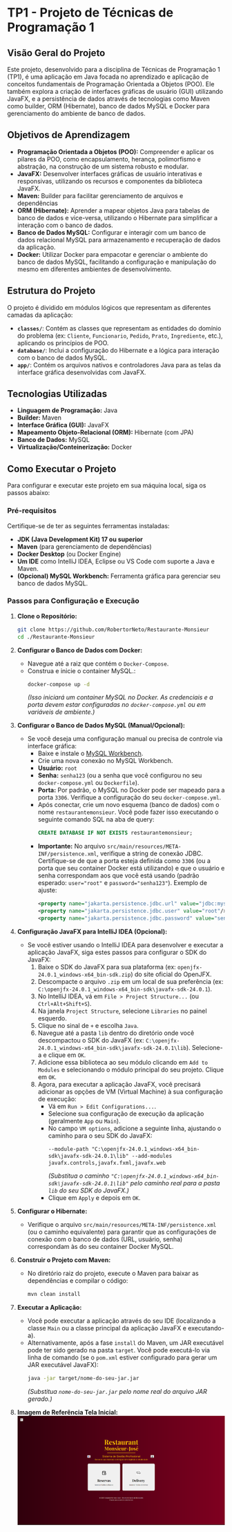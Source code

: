 # TP1 - Projeto de Técnicas de Programação 1

## Visão Geral do Projeto

Este projeto, desenvolvido para a disciplina de Técnicas de Programação 1 (TP1), é uma aplicação em Java focada no aprendizado e aplicação de conceitos fundamentais de Programação Orientada a Objetos (POO). Ele também explora a criação de interfaces gráficas de usuário (GUI) utilizando JavaFX, e a persistência de dados através de tecnologias como Maven como builder, ORM (Hibernate), banco de dados MySQL e Docker para gerenciamento do ambiente de banco de dados.

## Objetivos de Aprendizagem

* **Programação Orientada a Objetos (POO):** Compreender e aplicar os pilares da POO, como encapsulamento, herança, polimorfismo e abstração, na construção de um sistema robusto e modular.
* **JavaFX:** Desenvolver interfaces gráficas de usuário interativas e responsivas, utilizando os recursos e componentes da biblioteca JavaFX.
* **Maven:** Builder para facilitar gerenciamento de arquivos e dependências
* **ORM (Hibernate):** Aprender a mapear objetos Java para tabelas de banco de dados e vice-versa, utilizando o Hibernate para simplificar a interação com o banco de dados.
* **Banco de Dados MySQL:** Configurar e interagir com um banco de dados relacional MySQL para armazenamento e recuperação de dados da aplicação.
* **Docker:** Utilizar Docker para empacotar e gerenciar o ambiente do banco de dados MySQL, facilitando a configuração e manipulação do mesmo em diferentes ambientes de desenvolvimento.

## Estrutura do Projeto

O projeto é dividido em módulos lógicos que representam as diferentes camadas da aplicação:

* **`classes/`**: Contém as classes que representam as entidades do domínio do problema (ex: `Cliente`, `Funcionario`, `Pedido`, `Prato`, `Ingrediente`, etc.), aplicando os princípios de POO.
* **`database/`**: Inclui a configuração do Hibernate e a lógica para interação com o banco de dados MySQL.
* **`app/`**: Contém os arquivos nativos e controladores Java para as telas da interface gráfica desenvolvidas com JavaFX.

## Tecnologias Utilizadas

* **Linguagem de Programação:** Java
* **Builder:** Maven
* **Interface Gráfica (GUI):** JavaFX
* **Mapeamento Objeto-Relacional (ORM):** Hibernate (com JPA)
* **Banco de Dados:** MySQL
* **Virtualização/Conteinerização:** Docker

## Como Executar o Projeto

Para configurar e executar este projeto em sua máquina local, siga os passos abaixo:

### Pré-requisitos

Certifique-se de ter as seguintes ferramentas instaladas:

* **JDK (Java Development Kit) 17 ou superior**
* **Maven** (para gerenciamento de dependências)
* **Docker Desktop** (ou Docker Engine)
* **Um IDE** como IntelliJ IDEA, Eclipse ou VS Code com suporte a Java e Maven.
* **(Opcional) MySQL Workbench:** Ferramenta gráfica para gerenciar seu banco de dados MySQL.

### Passos para Configuração e Execução

1.  **Clone o Repositório:**
    ```bash
    git clone https://github.com/RobertorNeto/Restaurante-Monsieur
    cd ./Restaurante-Monsieur
    ```

2.  **Configurar o Banco de Dados com Docker:**
    * Navegue até a raiz que contém o `Docker-Compose`.
    * Construa e inicie o container MySQL.:
        ```bash
        docker-compose up -d
        ```
        *(Isso iniciará um container MySQL no Docker. As credenciais e a porta devem estar configuradas no `docker-compose.yml` ou em variáveis de ambiente.)*

3.  **Configurar o Banco de Dados MySQL (Manual/Opcional):**
    * Se você deseja uma configuração manual ou precisa de controle via interface gráfica:
        * Baixe e instale o [MySQL Workbench](https://www.mysql.com/products/workbench/).
        * Crie uma nova conexão no MySQL Workbench.
        * **Usuário:** `root`
        * **Senha:** `senha123` (ou a senha que você configurou no seu `docker-compose.yml` ou `Dockerfile`).
        * **Porta:** Por padrão, o MySQL no Docker pode ser mapeado para a porta `3306`. Verifique a configuração do seu `docker-compose.yml`.
        * Após conectar, crie um novo esquema (banco de dados) com o nome `restaurantemonsieur`. Você pode fazer isso executando o seguinte comando SQL na aba de query:
            ```sql
            CREATE DATABASE IF NOT EXISTS restaurantemonsieur;
            ```
        * **Importante:** No arquivo `src/main/resources/META-INF/persistence.xml`, verifique a string de conexão JDBC. Certifique-se de que a porta esteja definida como `3306` (ou a porta que seu container Docker está utilizando) e que o usuário e senha correspondam aos que você está usando (padrão esperado: `user="root"` e `password="senha123"`). Exemplo de ajuste:
            ```xml
            <property name="jakarta.persistence.jdbc.url" value="jdbc:mysql://localhost:3306/restaurantemonsieur?createDatabaseIfNotExist=true"/>
            <property name="jakarta.persistence.jdbc.user" value="root"/>
            <property name="jakarta.persistence.jdbc.password" value="senha123"/>
            ```
4.  **Configuração JavaFX para IntelliJ IDEA (Opcional):**
    * Se você estiver usando o IntelliJ IDEA para desenvolver e executar a aplicação JavaFX, siga estes passos para configurar o SDK do JavaFX:
        1.  Baixe o SDK do JavaFX para sua plataforma (ex: `openjfx-24.0.1_windows-x64_bin-sdk.zip`) do site oficial do OpenJFX.
        2.  Descompacte o arquivo `.zip` em um local de sua preferência (ex: `C:\openjfx-24.0.1_windows-x64_bin-sdk\javafx-sdk-24.0.1`).
        3.  No IntelliJ IDEA, vá em `File > Project Structure...` (ou `Ctrl+Alt+Shift+S`).
        4.  Na janela `Project Structure`, selecione `Libraries` no painel esquerdo.
        5.  Clique no sinal de `+` e escolha `Java`.
        6.  Navegue até a pasta `lib` dentro do diretório onde você descompactou o SDK do JavaFX (ex: `C:\openjfx-24.0.1_windows-x64_bin-sdk\javafx-sdk-24.0.1\lib`). Selecione-a e clique em `OK`.
        7.  Adicione essa biblioteca ao seu módulo clicando em `Add to Modules` e selecionando o módulo principal do seu projeto. Clique em `OK`.
        8.  Agora, para executar a aplicação JavaFX, você precisará adicionar as opções de VM (Virtual Machine) à sua configuração de execução:
            * Vá em `Run > Edit Configurations...`.
            * Selecione sua configuração de execução da aplicação (geralmente `App` ou `Main`).
            * No campo `VM options`, adicione a seguinte linha, ajustando o caminho para o seu SDK do JavaFX:
                ```
                --module-path "C:\openjfx-24.0.1_windows-x64_bin-sdk\javafx-sdk-24.0.1\lib" --add-modules javafx.controls,javafx.fxml,javafx.web
                ```
                *(Substitua o caminho `"C:\openjfx-24.0.1_windows-x64_bin-sdk\javafx-sdk-24.0.1\lib"` pelo caminho real para a pasta `lib` do seu SDK do JavaFX.)*
            * Clique em `Apply` e depois em `OK`.

5.  **Configurar o Hibernate:**
    * Verifique o arquivo `src/main/resources/META-INF/persistence.xml` (ou o caminho equivalente) para garantir que as configurações de conexão com o banco de dados (URL, usuário, senha) correspondam às do seu container Docker MySQL.

6.  **Construir o Projeto com Maven:**
    * No diretório raiz do projeto, execute o Maven para baixar as dependências e compilar o código:
        ```bash
        mvn clean install
        ```

7.  **Executar a Aplicação:**
    * Você pode executar a aplicação através do seu IDE (localizando a classe `Main` ou a classe principal da aplicação JavaFX e executando-a).
    * Alternativamente, após a fase `install` do Maven, um JAR executável pode ter sido gerado na pasta `target`. Você pode executá-lo via linha de comando (se o `pom.xml` estiver configurado para gerar um JAR executável JavaFX):
        ```bash
        java -jar target/nome-do-seu-jar.jar
        ```
        *(Substitua `nome-do-seu-jar.jar` pelo nome real do arquivo JAR gerado.)*

8.  **Imagem de Referência Tela Inicial:**
    ![Alt text](./TelaInicial.png)
